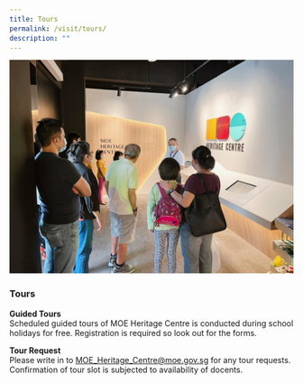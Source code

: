 ```yaml
---
title: Tours
permalink: /visit/tours/
description: ""
---
```

![](/images/tours1.jpg)

### **Tours**

**Guided Tours**<br>
Scheduled guided tours of MOE Heritage Centre is conducted during school holidays for free. 
Registration is required so look out for the forms. 

**Tour Request**<br>
Please write in to MOE_Heritage_Centre@moe.gov.sg for any tour requests. Confirmation of tour slot is subjected to availability of docents.
